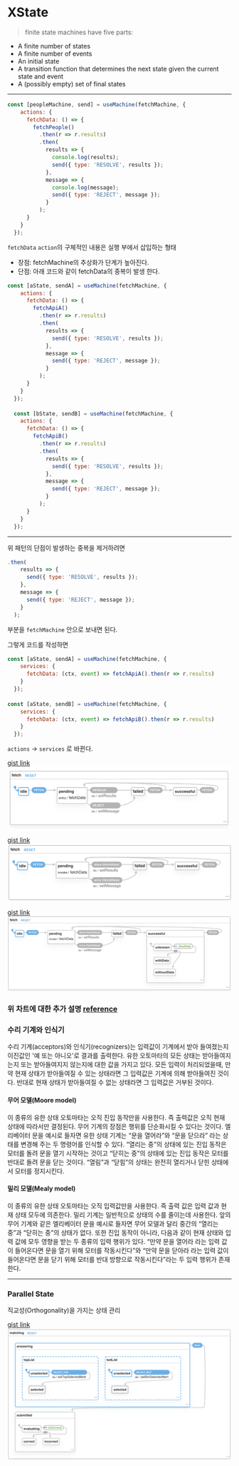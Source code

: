 # XState

> finite state machines have five parts:

- A finite number of states
- A finite number of events
- An initial state
- A transition function that determines the next state given the current state and event
- A (possibly empty) set of final states

---

```javascript
const [peopleMachine, send] = useMachine(fetchMachine, {
    actions: {
      fetchData: () => {
        fetchPeople()
          .then(r => r.results)
          .then(
            results => {
              console.log(results);
              send({ type: 'RESOLVE', results });
            },
            message => {
              console.log(message);
              send({ type: 'REJECT', message });
            }
          );
      }
    }
  });
```

`fetchData` `action`의 구체적인 내용은 실행 부에서 삽입하는 형태

- 장점: fetchMachine의 추상화가 단계가 높아진다.
- 단점: 아래 코드와 같이 fetchData의 중복이 발생 한다.

```javascript
const [aState, sendA] = useMachine(fetchMachine, {
    actions: {
      fetchData: () => {
        fetchApiA()
          .then(r => r.results)
          .then(
            results => {
              send({ type: 'RESOLVE', results });
            },
            message => {
              send({ type: 'REJECT', message });
            }
          );
      }
    }
  });

  const [bState, sendB] = useMachine(fetchMachine, {
    actions: {
      fetchData: () => {
        fetchApiB()
          .then(r => r.results)
          .then(
            results => {
              send({ type: 'RESOLVE', results });
            },
            message => {
              send({ type: 'REJECT', message });
            }
          );
      }
    }
  });
```

---
위 패턴의 단점이 발생하는 중복을 제거하려면 
```javascript
.then(
    results => {
      send({ type: 'RESOLVE', results });
    },
    message => {
      send({ type: 'REJECT', message });
    }
  );
```
부분을 `fetchMachine` 안으로 보내면 된다.

그렇게 코드를 작성하면

```javascript
const [aState, sendA] = useMachine(fetchMachine, {
    services: {
      fetchData: (ctx, event) => fetchApiA().then(r => r.results)
    }
  });

const [aState, sendB] = useMachine(fetchMachine, {
    services: {
      fetchData: (ctx, event) => fetchApiB().then(r => r.results)
    }
  });
```

`actions` -> `services` 로 바뀐다.

[gist link](https://xstate.js.org/viz/?gist=f13a7dd1f1cd8a1ff2346d328f2a28aa)
<img src="./Screen Shot 2019-12-14 at 12.01.16 PM.png" />

[gist link](https://xstate.js.org/viz/?gist=4a2430de75b191b91308859cb340f48a)
<img src="./Screen Shot 2019-12-14 at 12.56.08 PM.png" />

[gist link](https://xstate.js.org/viz/?gist=7b429d7f098a5d43c705c280509fe8c1)
<img src="./Screen Shot 2019-12-15 at 12.21.36 AM.png" />

### 위 차트에 대한 추가 설명 [reference](https://ko.wikipedia.org/wiki/%EC%9C%A0%ED%95%9C_%EC%83%81%ED%83%9C_%EA%B8%B0%EA%B3%84)

### 수리 기계와 인식기

수리 기계(acceptors)와 인식기(recognizers)는 입력값이 기계에서 받아 들여졌는지 이진값인 '예 또는 아니오'로 결과를 출력한다. 유한 오토마타의 모든 상태는 받아들여지는지 또는 받아들여지지 않는지에 대한 값을 가지고 있다. 모든 입력이 처리되었을때, 만약 현재 상태가 받아들여질 수 있는 상태라면 그 입력값은 기계에 의해 받아들여진 것이다. 반대로 현재 상태가 받아들여질 수 없는 상태라면 그 입력값은 거부된 것이다.

#### 무어 모델(Moore model)

이 종류의 유한 상태 오토마타는 오직 진입 동작만을 사용한다. 즉 출력값은 오직 현재 상태에 따라서만 결정된다. 무어 기계의 장점은 행위를 단순화시킬 수 있다는 것이다. 엘리베이터 문을 예시로 들자면 유한 상태 기계는 “문을 열어라”와 “문을 닫으라” 라는 상태를 변경해 주는 두 명령어를 인식할 수 있다. “열리는 중”의 상태에 있는 진입 동작은 모터를 돌려 문을 열기 시작하는 것이고 “닫히는 중”의 상태에 있는 진입 동작은 모터를 반대로 돌려 문을 닫는 것이다. “열림”과 “닫힘”의 상태는 완전히 열리거나 닫힌 상태에서 모터를 정지시킨다.

#### 밀리 모델(Mealy model)
이 종류의 유한 상태 오토마타는 오직 입력값만을 사용한다. 즉 출력 값은 입력 값과 현재 상태 모두에 의존한다. 밀리 기계는 일반적으로 상태의 수를 줄이는데 사용한다. 앞의 무어 기계와 같은 엘리베이터 문을 예시로 들자면 무어 모델과 달리 중간의 “열리는 중”과 “닫히는 중”의 상태가 없다. 또한 진입 동작이 아니라, 다음과 같이 현재 상태와 입력 값에 모두 영향을 받는 두 종류의 입력 행위가 있다. “만약 문을 열어라 라는 입력 값이 들어온다면 문을 열기 위해 모터를 작동시킨다”와 “만약 문을 닫아라 라는 입력 값이 들어온다면 문을 닫기 위해 모터를 반대 방향으로 작동시킨다”라는 두 입력 행위가 존재한다.

---
### Parallel State

직교성(Orthogonality)을 가지는 상태 관리

[gist link](https://xstate.js.org/viz/?gist=17b90095e49189b4fe4fbaddaf8feede)
<img src="./Screen Shot 2019-12-15 at 8.43.54 PM.png" />

